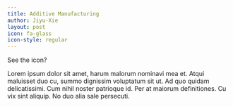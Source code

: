 ```yaml
---
title: Additive Manufacturing
author: Jiyu-Xie
layout: post
icon: fa-glass
icon-style: regular
---
```

See the icon?

Lorem ipsum dolor sit amet, harum malorum nominavi mea et. Atqui maluisset duo cu, summo dignissim voluptatum sit ut. Ad quo quidam delicatissimi. Cum nihil noster patrioque id. Per at maiorum definitiones. Cu vix sint aliquip. No duo alia sale persecuti.

<span class="image left"><img src="{{ 'assets/images/pic03.jpg' | relative_url }}" alt="" /></span>